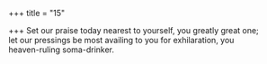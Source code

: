 +++
title = "15"

+++
Set our praise today nearest to yourself, you greatly great one;  
let our pressings be most availing to you for exhilaration, you  
heaven-ruling soma-drinker.  